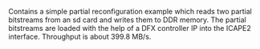 Contains a simple partial reconfiguration example which reads two partial bitstreams from an sd card and writes them to DDR memory.
The partial bitstreams are loaded with the help of a DFX controller IP into the ICAPE2 interface.
Throughput is about 399.8 MB/s.
